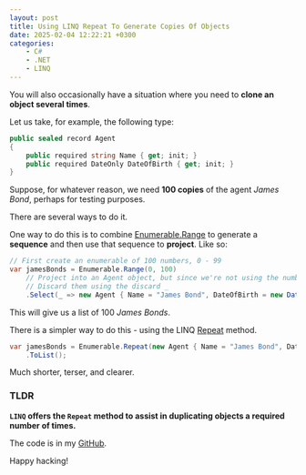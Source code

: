 ```yaml
---
layout: post
title: Using LINQ Repeat To Generate Copies Of Objects
date: 2025-02-04 12:22:21 +0300
categories:
    - C#
    - .NET
    - LINQ
---
```


You will also occasionally have a situation where you need to **clone an object several times**.

Let us take, for example, the following type:

```c#
public sealed record Agent
{
    public required string Name { get; init; }
    public required DateOnly DateOfBirth { get; init; }
}
```

Suppose, for whatever reason, we need **100 copies** of the agent *James Bond*, perhaps for testing purposes.

There are several ways to do it.

One way to do this is to combine [Enumerable.Range](https://learn.microsoft.com/en-us/dotnet/api/system.linq.enumerable.range?view=net-9.0) to generate a **sequence** and then use that sequence to **project**. Like so:

```c#
// First create an enumerable of 100 numbers, 0 - 99
var jamesBonds = Enumerable.Range(0, 100)
    // Project into an Agent object, but since we're not using the numbers, 
    // Discard them using the discard _
    .Select(_ => new Agent { Name = "James Bond", DateOfBirth = new DateOnly(1970, 1, 1) }).ToList();
```

This will give us a list of 100 *James Bonds*.

There is a simpler way to do this - using the LINQ [Repeat](https://learn.microsoft.com/en-us/dotnet/api/system.linq.enumerable.repeat?view=net-9.0) method.

```c#
var jamesBonds = Enumerable.Repeat(new Agent { Name = "James Bond", DateOfBirth = new DateOnly(1970, 1, 1) }, 100)
    .ToList();
```

Much shorter, terser, and clearer.

### TLDR

**`LINQ` offers the `Repeat` method to assist in duplicating objects a required number of times.**

The code is in my [GitHub](https://github.com/conradakunga/BlogCode/tree/master/2025-02-04%20-%20Repeat).

Happy hacking!
